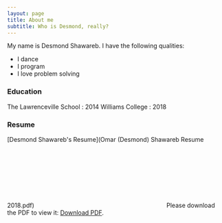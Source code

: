 ```yaml
---
layout: page
title: About me
subtitle: Who is Desmond, really?
---
```


My name is Desmond Shawareb. I have the following qualities:

- I dance
- I program
- I love problem solving

### Education

The Lawrenceville School : 2014
Williams College : 2018


### Resume
[Desmond Shawareb's Resume](Omar (Desmond) Shawareb Resume 2018.pdf)
<object data="http://eyepiercings.github.io/Omar (Desmond) Shawareb Resume 2018.pdf" type="application/pdf" width="700px" height="700px">
    <embed src="http://eyepiercings.github.io/Omar (Desmond) Shawareb Resume 2018.pdf">
            Please download the PDF to view it: <a href="eyepiercings.github.io/Omar (Desmond) Shawareb Resume 2018.pdf">Download PDF</a>.</p>
	        </embed>
		</object>